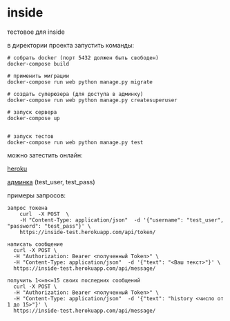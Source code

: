 # inside
тестовое для inside

в директории проекта запустить команды:
```
# собрать docker (порт 5432 должен быть свободен)
docker-compose build		

# применить миграции
docker-compose run web python manage.py migrate		

# создать суперюзера (для доступа в админку)
docker-compose run web python manage.py createsuperuser     

# запуск сервера
docker-compose up                                                 	


# запуск тестов
docker-compose run web python manage.py test                        
```

можно затестить онлайн:


[heroku](https://inside-test.herokuapp.com/)

[админка](https://inside-test.herokuapp.com/admin) (test_user, test_pass)

примеры запросов:

```
запрос токена
	curl  -X POST  \
	-H "Content-Type: application/json"  -d '{"username": "test_user", "password": "test_pass"}' \
	https://inside-test.herokuapp.com/api/token/

написать сообщение
  curl -X POST \
  -H "Authorization: Bearer <полученный Token>" \
  -H "Content-Type: application/json"  -d '{"text": "<Ваш текст>"}' \
  https://inside-test.herokuapp.com/api/message/

получить 1<=n<=15 своих последних сообщений
  curl -X POST \
  -H "Authorization: Bearer <полученный Token>" \
  -H "Content-Type: application/json"  -d '{"text": "history <число от 1 до 15>"}' \
  https://inside-test.herokuapp.com/api/message/

```
